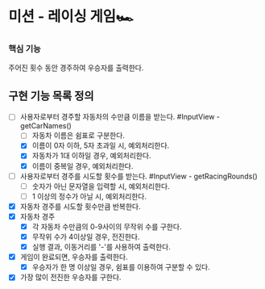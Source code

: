# 미션 - 레이싱 게임🏎️

### 핵심 기능

주어진 횟수 동안 경주하여 우승자를 출력한다.

## 구현 기능 목록 정의

- [ ] 사용자로부터 경주할 자동차의 수만큼 이름을 받는다. #InputView - getCarNames()
  - [ ] 자동차 이름은 쉼표로 구분한다.
  - [x] 이름이 0자 이하, 5자 초과일 시, 예외처리한다.
  - [x] 자동차가 1대 이하일 경우, 예외처리한다.
  - [x] 이름이 중복일 경우, 예외처리한다.
- [ ] 사용자로부터 경주를 시도할 횟수를 받는다. #InputView - getRacingRounds()
  - [ ] 숫자가 아닌 문자열을 입력할 시, 예외처리한다.
  - [ ] 1 이상의 정수가 아닐 시, 예외처리한다.
- [x] 자동차 경주를 시도할 횟수만큼 반복한다.
- [x] 자동차 경주
  - [x] 각 자동차 수만큼의 0-9사이의 무작위 수를 구한다.
  - [x] 무작위 수가 4이상일 경우, 전진한다.
  - [x] 실행 결과, 이동거리를 '-'를 사용하여 출력한다.
- [x] 게임이 완료되면, 우승자를 출력한다.
  - [x] 우승자가 한 명 이상일 경우, 쉼표를 이용하여 구분할 수 있다.
- [x] 가장 많이 전진한 우승자를 구한다.
